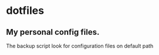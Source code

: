 # dotfiles
## My personal config files.

The backup script look for configuration files on default path


